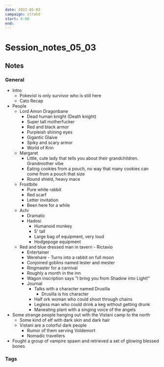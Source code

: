 ```yaml
---
date: 2022-05-03
campaign: strahd
start: 6:00
end: 
---
```

# Session_notes_05_03
## Notes
### General
- Intro
	- Pokevist is only survivor who is still here
	- Cato Recap
- People
	- Lord Amon Dragonbane
		- Dead human knight (Death knight)
		- Super tall motherfucker
		- Red and black armor
		- Purpleish shining eyes
		- Gigantic Glaive
		- Spiky and scary armor
		- World of Krin
	- Margaret
		- Little, cute lady that tells you about their grandchildren. Grandmother vibe
		- Eating cookies from a pouch, no way that many cookies can come from a pouch that size
		- Round shield, heavy mace
	- Frostbite
		- Pure white rabbit
		- Red scarf
		- Letter invitation
		- Been here for a while
	- Achi 
		- Dramatic
		- Hadosi
			- Humanoid monkey
			- 5' tall
			- Large bag of equipment, very loud
			- Hodgepoge equipment
	- Red and blue dressed man in tavern - Rictavio
		- Entertainer
		- Werehare - Turns into a rabbit on full moon
		- Conjoined goblins named lester and mester
		- Ringmaster for a carnival
		- Roughly a month in the inn
		- Wagon inscription says "I bring you from Shadow into Light!"
		- Journal
			- Talks with a character named Drusilla
				- Drusilla is his character
			- Half ork woman who could shoot through chains
			- Legless man who could drink a keg without getting drunk
			- Maneating plant with a singing voice of the angels
- Some strange people hanging out with the Vistani camp to the north
	- Some kind of elf with dark skin and dark hair
	- Vistani are a colorful dark people
		- Rumor of them serving Voldemort
		- Nomadic travellers
- Fought a group of vampire spawn and retrieved a set of glowing blessed bones

### Tags